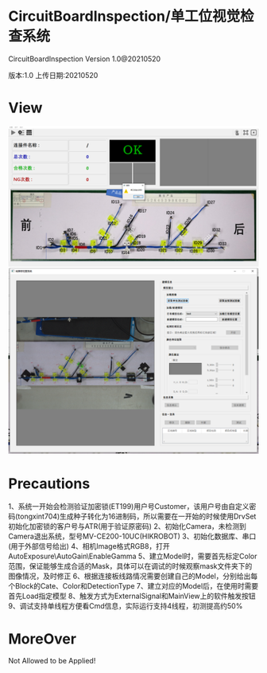 # CircuitBoardInspection/单工位视觉检查系统
CircuitBoardInspection Version 1.0@20210520

版本:1.0 上传日期:20210520

# View
![image](https://github.com/luanjianbing/CircuitBoardInspection/blob/main/gitImg/4.png)
![image](https://github.com/luanjianbing/CircuitBoardInspection/blob/main/gitImg/3.png)

# Precautions
1、系统一开始会检测验证加密锁(ET199)用户号Customer，该用户号由自定义密码(tongxint704)生成种子转化为16进制码，所以需要在一开始的时候使用DrvSet初始化加密锁的客户号与ATR(用于验证原密码)
2、初始化Camera，未检测到Camera退出系统，型号MV-CE200-10UC(HIKROBOT)
3、初始化数据库、串口(用于外部信号给出)
4、相机Image格式RGB8，打开AutoExposure\AutoGain\EnableGamma
5、建立Model时，需要首先标定Color范围，保证能够生成合适的Mask，具体可以在调试的时候观察mask文件夹下的图像情况，及时修正
6、根据连接板线路情况需要创建自己的Model，分别给出每个Block的Cate、Color和DetectionType
7、建立对应的Model后，在使用时需要首先Load指定模型
8、触发方式为ExternalSignal和MainView上的软件触发按钮
9、调试支持单线程方便看Cmd信息，实际运行支持4线程，初测提高约50%

# MoreOver
Not Allowed to be Applied!
